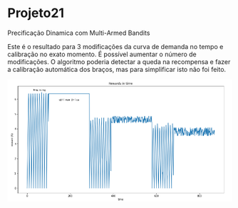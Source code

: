 # Projeto21
Precificação Dinamica com Multi-Armed Bandits

Este é o resultado para 3 modificações da curva de demanda no tempo e calibração no exato momento.
É possível aumentar o número de modificações. O algoritmo poderia detectar a queda na recompensa e
fazer a calibração automática dos braços, mas para simplificar isto não foi feito.


![Recompensa no tempo](https://github.com/rodfloripa/Projeto21/blob/main/img.png?raw=true)
